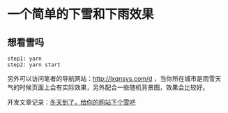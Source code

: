 # 一个简单的下雪和下雨效果
## 想看雪吗
```
step1: yarn
step2: yarn start 

```

另外可以访问笔者的导航网站：http://lxqnsys.com/d ，当你所在城市是雨雪天气的时候页面上会有实际效果，另外配合一些随机背景图，效果会比较好。

开发文章记录：[冬天到了，给你的网站下个雪吧](https://juejin.cn/post/6910857740327845901)
